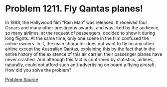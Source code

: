 # Problem 1211. Fly Qantas planes! 

In 1988, the Hollywood film “Rain Man” was released. It received four Oscars and many other prestigious awards, and was liked by the audience, so many airlines, at the request of passengers, decided to show it during long flights. At the same time, only one scene in the film confused the airline owners. In it, the main character does not want to fly on any other airline except the Australian Qantas, explaining this by the fact that in the entire history of the existence of this air carrier, their passenger planes have never crashed. And although this fact is confirmed by statistics, airlines, naturally, could not afford such anti-advertising on board a flying aircraft. How did you solve the problem?

[Problem Source](https://www.trizland.ru/tasks/5662/)
